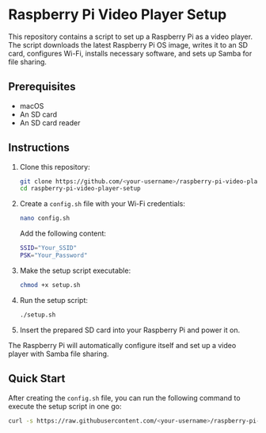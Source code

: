 # Raspberry Pi Video Player Setup

This repository contains a script to set up a Raspberry Pi as a video player. The script downloads the latest Raspberry Pi OS image, writes it to an SD card, configures Wi-Fi, installs necessary software, and sets up Samba for file sharing.

## Prerequisites

- macOS
- An SD card
- An SD card reader

## Instructions

1. Clone this repository:

    ```bash
    git clone https://github.com/<your-username>/raspberry-pi-video-player-setup.git
    cd raspberry-pi-video-player-setup
    ```

2. Create a `config.sh` file with your Wi-Fi credentials:

    ```bash
    nano config.sh
    ```

    Add the following content:

    ```bash
    SSID="Your_SSID"
    PSK="Your_Password"
    ```

3. Make the setup script executable:

    ```bash
    chmod +x setup.sh
    ```

4. Run the setup script:

    ```bash
    ./setup.sh
    ```

5. Insert the prepared SD card into your Raspberry Pi and power it on.

The Raspberry Pi will automatically configure itself and set up a video player with Samba file sharing.

## Quick Start

After creating the `config.sh` file, you can run the following command to execute the setup script in one go:

```bash
curl -s https://raw.githubusercontent.com/<your-username>/raspberry-pi-video-player-setup/main/setup.sh | bash
